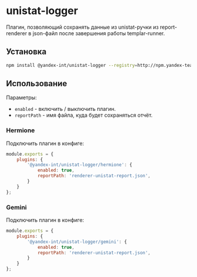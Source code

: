 # unistat-logger

Плагин, позволяющий сохранять данные из unistat-ручки из report-renderer в json-файл после завершения работы templar-runner.

## Установка

```bash
npm install @yandex-int/unistat-logger --registry=http://npm.yandex-team.ru
```

## Использование

Параметры:

* `enabled` - включить / выключить плагин.
* `reportPath` - имя файла, куда будет сохраняться отчёт.

### Hermione

Подключить плагин в конфиге:

```js
module.exports = {
    plugins: {
        '@yandex-int/unistat-logger/hermione': {
            enabled: true,
            reportPath: 'renderer-unistat-report.json',
        }
    }
};
```

### Gemini

Подключить плагин в конфиге:

```js
module.exports = {
    plugins: {
        '@yandex-int/unistat-logger/gemini': {
            enabled: true,
            reportPath: 'renderer-unistat-report.json',
        }
    }
};
```
